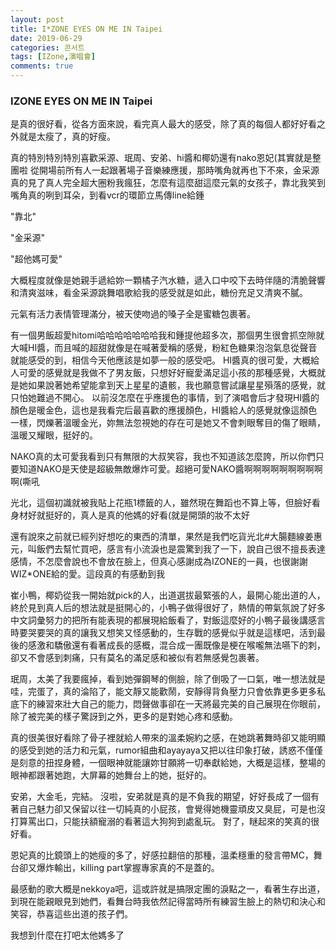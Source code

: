 ```yaml
---
layout: post
title: I*ZONE EYES ON ME IN Taipei
date: 2019-06-29
categories: 콘서트
tags: [IZone,演唱會]
comments: true
---
```


###  IZONE EYES ON ME IN Taipei

是真的很好看，從各方面來說，看完真人最大的感受，除了真的每個人都好好看之外就是太瘦了，真的好瘦。

真的特別特別特別喜歡采源、珉周、安弟、hi醬和椰奶還有nako恩妃(其實就是整團啦
從開場前所有人一起跟著場子音樂練應援，那時嘴角就再也下不來，金采源真的見了真人完全超大圈粉我瘋狂，怎麼有這麼甜這麼元氣的女孩子，靠北我笑到嘴角真的咧到耳朵，到看vcr的環節立馬傳line給鍾

"靠北"

"金采源"

"超他媽可愛"

大概程度就像是她親手遞給妳一顆橘子汽水糖，遞入口中咬下去時伴隨的清脆聲響和清爽滋味，看金采源跳舞唱歌給我的感受就是如此，糖份充足又清爽不膩。

元氣有活力表情管理滿分，被天使吻過的嗓子全是蜜糖包裹著。

有一個男飯超愛hitomi哈哈哈哈哈哈哈我和鍾提他超多次，那個男生很會抓空隙就大喊HI醬，而且喊的超甜就像是在喊著愛稱的感覺，粉紅色糖果泡泡氣息從聲音就能感受的到，相信今天他應該是如夢一般的感受吧。
HI醬真的很可愛，大概給人可愛的感覺就是我做不了男友飯，只想好好寵愛滿足這小孩的那種感覺，大概就是她如果說著她希望能拿到天上星星的遺骸，我也願意嘗試讓星星殞落的感覺，就只怕她難過不開心。
以前沒怎麼在乎應援色的事情，到了演唱會后才發現HI醬的顏色是暖金色，這也是我看完后最喜歡的應援顏色，HI醬給人的感覺就像這顏色一樣，閃爍著溫暖金光，妳無法忽視她的存在可是她又不會刺眼奪目的傷了眼睛，溫暖又耀眼，挺好的。

NAKO真的太可愛我看到只有無限的大叔笑容，我也不知道該怎麼誇，所以你們只要知道NAKO是天使是超級無敵爆炸可愛。超絕可愛NAKO醬啊啊啊啊啊啊啊啊啊啊(嘶吼

光北，這個初識就被我貼上花瓶1標籤的人，雖然現在舞蹈也不算上等，但臉好看身材好就挺好的，真人是真的他媽的好看(就是開頭的妝不太好

還有說來之前就已經列好想吃的東西的清單，果然是我們吃貨光北#大腸麵線姜惠元，叫飯們去幫忙買吧，感言有小流淚也是震驚到我了一下，說自己很不擅長表達感情，不怎麼會說也不會放在臉上，但真心感謝成為IZONE的一員，也很謝謝WIZ*ONE給的愛。這段真的有感動到我

崔小鴨，椰奶從我一開始就pick的人，出道選拔最緊張的人，最開心能出道的人，終於見到真人后的想法就是挺開心的，小鴨子做得很好了，熱情的帶氣氛說了好多中文詞彙努力的把所有能表現的都展現給飯看了，對飯這麼好的小鴨子最後講感言時要哭要哭的真的讓我又想笑又怪感動的，生存戰的感覺似乎就是這樣吧，活到最後的感激和驕傲還有看著成長的感概，混合成一團既像是梗在喉嚨無法嚥下的刺，卻又不會感到刺痛，只有莫名的滿足感和被似有若無感覺包裹著。

珉周，太美了我要瘋掉，看到她彈鋼琴的側臉，除了倒吸了一口氣，唯一想法就是哇，完蛋了，真的淪陷了，能文靜又能歡鬧，安靜得背負壓力只會依靠更多更多私底下的練習來壯大自己的能力，悶聲做事卻在一天將最完美的自己展現在你眼前，除了被完美的樣子驚訝到之外，更多的是對她心疼和感動。

真的很美很好看除了骨子裡就給人帶來的溫柔婉約之感，在她跳著舞時卻又能明顯的感受到她的活力和元氣，rumor組曲和ayayaya又把以往印象打破，誘惑不僅僅是刻意的扭捏身體，一個眼神就能讓妳甘願將一切奉獻給她，大概是這樣，整場的眼神都跟著她跑，大屏幕的她舞台上的她，挺好的。

安弟，大金毛，完結。
沒啦，安弟就是真的是不負我的期望，好好長成了一個有著自己魅力卻又保留以往一切純真的小屁孩，會覺得她機靈頑皮又臭屁，可是也沒打算罵出口，只能扶額寵溺的看著這大狗狗到處亂玩。
對了，瞇起來的笑真的很好看。

恩妃真的比鏡頭上的她瘦的多了，好感拉翻倍的那種，溫柔穩重的發言帶MC，舞台卻又爆炸輸出，killing part掌握專家真的不是蓋的。

最感動的歌大概是nekkoya吧，這或許就是搞限定團的淚點之一，看著生存出道，到現在能親眼見到她們，看舞台時我依然記得當時所有練習生臉上的熱切和決心和笑容，恭喜這些出道的孩子們。

我想到什麼在打吧太他媽多了
